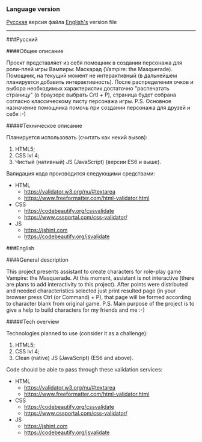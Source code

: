 ### Language version

[Русская](#Русский) версия файла
[English's](#English) version file

---

###Русский

####Общее описание

Проект представляет из себя помощник в создании персонажа для роли-плей игры Вампиры: Маскарад (Vampire: the Masquerade). Помощник, на текущий момент не интерактивный (в дальнейшем планируется добавить интерактивность). После распределения очков и выбора необходимых характеристик достаточно "распечатать страницу" (в браузере выбрать Crtl + P), страница будет собрана согласно классическому листу персонажа игры.
P.S. Основное назначение помощника помочь при создании персонажа для друзей и себя :-)

#####Техническое описание

Планируется использовать (считать как некий вызов):
1. HTML5;
1. CSS lvl 4;
1. Чистый (нативный) JS (JavaScript) (версии ES6 и выше).

Валидация кода производится следующими средствами:
* HTML
	* https://validator.w3.org/nu/#textarea
	* https://www.freeformatter.com/html-validator.html
* CSS
	* https://codebeautify.org/cssvalidate
	* https://www.cssportal.com/css-validator/
* JS
	* https://jshint.com
	* https://codebeautify.org/jsvalidate

###English

####General description

This project presents assistant to create characters for role-play game Vampire: the Masquerade. At this moment, assistant is not interactive (there are plans to add interactivity to this project). After points were distributed and needed characteristics selected just print resulted page (in your browser press Ctrl (or Command) + P), that page will be formed according to character blank from original game.
P.S. Main purpose of the project is to give a help to build characters for my friends and me :-)

#####Tech overview

Technologies planned to use (consider it as a challenge):
1. HTML5;
1. CSS lvl 4;
1. Clean (native) JS (JavaScript) (ES6 and above).

Code should be able to pass through these validation services:
* HTML
	* https://validator.w3.org/nu/#textarea
	* https://www.freeformatter.com/html-validator.html
* CSS
	* https://codebeautify.org/cssvalidate
	* https://www.cssportal.com/css-validator/
* JS
	* https://jshint.com
	* https://codebeautify.org/jsvalidate
